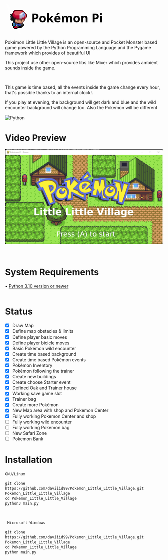 <img src = "src/logo.png">  <br/>

Pokémon Little Little Village is an open-source and Pocket Monster based game powered by the Python Programming Language and the Pygame framework which provides of beautiful UI

This project use other open-source libs like Mixer which provides ambient sounds inside the game.

<br/>

This game is time based, all the events inside the game change every hour, that's possible thanks to an internal clock!.

If you play at evening, the background will get dark and blue and the wild encounter background will change too. Also the Pokemon will be different


![Python](https://img.shields.io/badge/python-3670A0?style=for-the-badge&logo=python&logoColor=ffdd54) 
<br/>

# Video Preview

<a href="https://youtu.be/nNwWvz-fez8"><img src="src/Pokemon_Litle_Litle_Town_Title_Screen.png"/></a>


<br/>

# System Requirements
• <a href="https://www.python.org/downloads/">Python 3.10 version or newer</a><br/>
<br/>

# Status

- [x] Draw Map
- [x] Define map obstacles & limits
- [x] Define player basic moves
- [x] Define player bicicle moves
- [x] Basic Pokémon wild encounter
- [x] Create time based background
- [x] Create time based Pokémon events
- [x] Pokémon Inventory
- [x] Pokémon following the trainer
- [x] Create new buildings
- [x] Create choose Starter event
- [x] Defined Oak and Trainer house
- [x] Working save game slot
- [x] Trainer bag
- [x] Create more Pokémon
- [x] New Map area with shop and Pokemon Center
- [x] Fully working Pokemon Center and shop
- [ ] Fully working wild encounter
- [ ] Fully working Pokemon bag
- [ ] New Safari Zone
- [ ] Pokemon Bank
# Installation

```GNU/Linux ```
```
git clone https://github.com/daviiid99/Pokemon_Little_Little_Village.git Pokemon_Little_Little_Village
cd Pokemon_Little_Little_Village
python3 main.py
```
<br/>

``` Microsoft Windows```
```
git clone https://github.com/daviiid99/Pokemon_Little_Little_Village.git Pokemon_Little_Little_Village
cd Pokemon_Little_Little_Village
python main.py
```

